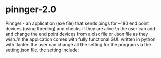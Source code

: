 # pinnger-2.0

Pinnger - an application (exe file) that sends pings for ~180 end point devices (using threding) and checks if they are alive.\n
the user can add and change the end point devices from a xlsx file or Json file as they wish./n
the application comes with fully functional GUI. written in python with tkinter.
the user can change all the setting for the program via the setting.json file.
the setting include:
 
